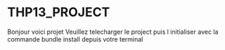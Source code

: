 # THP13_PROJECT
Bonjour voici projet
Veuillez telecharger le project puis l initialiser avec la commande bundle install depuis votre terminal
